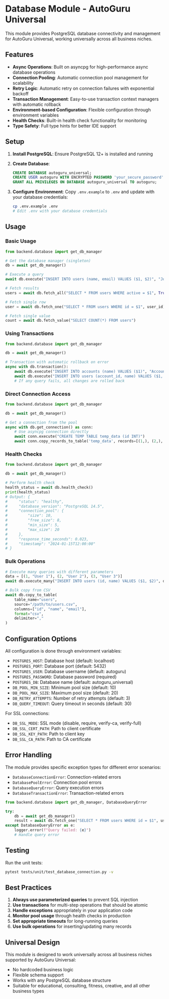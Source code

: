 # Database Module - AutoGuru Universal

This module provides PostgreSQL database connectivity and management for AutoGuru Universal, working universally across all business niches.

## Features

- **Async Operations**: Built on asyncpg for high-performance async database operations
- **Connection Pooling**: Automatic connection pool management for scalability
- **Retry Logic**: Automatic retry on connection failures with exponential backoff
- **Transaction Management**: Easy-to-use transaction context managers with automatic rollback
- **Environment-based Configuration**: Flexible configuration through environment variables
- **Health Checks**: Built-in health check functionality for monitoring
- **Type Safety**: Full type hints for better IDE support

## Setup

1. **Install PostgreSQL**: Ensure PostgreSQL 12+ is installed and running

2. **Create Database**:
   ```sql
   CREATE DATABASE autoguru_universal;
   CREATE USER autoguru WITH ENCRYPTED PASSWORD 'your_secure_password';
   GRANT ALL PRIVILEGES ON DATABASE autoguru_universal TO autoguru;
   ```

3. **Configure Environment**: Copy `.env.example` to `.env` and update with your database credentials:
   ```bash
   cp .env.example .env
   # Edit .env with your database credentials
   ```

## Usage

### Basic Usage

```python
from backend.database import get_db_manager

# Get the database manager (singleton)
db = await get_db_manager()

# Execute a query
await db.execute("INSERT INTO users (name, email) VALUES ($1, $2)", "John Doe", "john@example.com")

# Fetch results
users = await db.fetch_all("SELECT * FROM users WHERE active = $1", True)

# Fetch single row
user = await db.fetch_one("SELECT * FROM users WHERE id = $1", user_id)

# Fetch single value
count = await db.fetch_value("SELECT COUNT(*) FROM users")
```

### Using Transactions

```python
from backend.database import get_db_manager

db = await get_db_manager()

# Transaction with automatic rollback on error
async with db.transaction():
    await db.execute("INSERT INTO accounts (name) VALUES ($1)", "Account 1")
    await db.execute("INSERT INTO users (account_id, name) VALUES ($1, $2)", 1, "User 1")
    # If any query fails, all changes are rolled back
```

### Direct Connection Access

```python
from backend.database import get_db_manager

db = await get_db_manager()

# Get a connection from the pool
async with db.get_connection() as conn:
    # Use asyncpg connection directly
    await conn.execute("CREATE TEMP TABLE temp_data (id INT)")
    await conn.copy_records_to_table('temp_data', records=[(1,), (2,), (3,)])
```

### Health Checks

```python
from backend.database import get_db_manager

db = await get_db_manager()

# Perform health check
health_status = await db.health_check()
print(health_status)
# Output: {
#     "status": "healthy",
#     "database_version": "PostgreSQL 14.5",
#     "connection_pool": {
#         "size": 10,
#         "free_size": 8,
#         "min_size": 5,
#         "max_size": 20
#     },
#     "response_time_seconds": 0.023,
#     "timestamp": "2024-01-15T12:00:00"
# }
```

### Bulk Operations

```python
# Execute many queries with different parameters
data = [(1, "User 1"), (2, "User 2"), (3, "User 3")]
await db.execute_many("INSERT INTO users (id, name) VALUES ($1, $2)", data)

# Bulk copy from CSV
await db.copy_to_table(
    table_name="users",
    source="/path/to/users.csv",
    columns=["id", "name", "email"],
    format="csv",
    delimiter=","
)
```

## Configuration Options

All configuration is done through environment variables:

- `POSTGRES_HOST`: Database host (default: localhost)
- `POSTGRES_PORT`: Database port (default: 5432)
- `POSTGRES_USER`: Database username (default: autoguru)
- `POSTGRES_PASSWORD`: Database password (required)
- `POSTGRES_DB`: Database name (default: autoguru_universal)
- `DB_POOL_MIN_SIZE`: Minimum pool size (default: 10)
- `DB_POOL_MAX_SIZE`: Maximum pool size (default: 20)
- `DB_RETRY_ATTEMPTS`: Number of retry attempts (default: 3)
- `DB_QUERY_TIMEOUT`: Query timeout in seconds (default: 30)

For SSL connections:
- `DB_SSL_MODE`: SSL mode (disable, require, verify-ca, verify-full)
- `DB_SSL_CERT_PATH`: Path to client certificate
- `DB_SSL_KEY_PATH`: Path to client key
- `DB_SSL_CA_PATH`: Path to CA certificate

## Error Handling

The module provides specific exception types for different error scenarios:

- `DatabaseConnectionError`: Connection-related errors
- `DatabasePoolError`: Connection pool errors
- `DatabaseQueryError`: Query execution errors
- `DatabaseTransactionError`: Transaction-related errors

```python
from backend.database import get_db_manager, DatabaseQueryError

try:
    db = await get_db_manager()
    result = await db.fetch_one("SELECT * FROM users WHERE id = $1", user_id)
except DatabaseQueryError as e:
    logger.error(f"Query failed: {e}")
    # Handle query error
```

## Testing

Run the unit tests:

```bash
pytest tests/unit/test_database_connection.py -v
```

## Best Practices

1. **Always use parameterized queries** to prevent SQL injection
2. **Use transactions** for multi-step operations that should be atomic
3. **Handle exceptions** appropriately in your application code
4. **Monitor pool usage** through health checks in production
5. **Set appropriate timeouts** for long-running queries
6. **Use bulk operations** for inserting/updating many records

## Universal Design

This module is designed to work universally across all business niches supported by AutoGuru Universal:
- No hardcoded business logic
- Flexible schema support
- Works with any PostgreSQL database structure
- Suitable for educational, consulting, fitness, creative, and all other business types